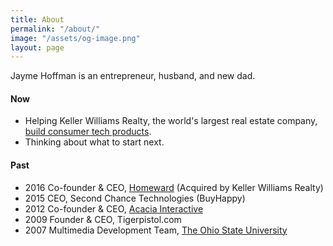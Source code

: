 ```yaml
---
title: About
permalink: "/about/"
image: "/assets/og-image.png"
layout: page
---
```


Jayme Hoffman is an entrepreneur, husband, and new dad. 

#### Now
* Helping Keller Williams Realty, the world's largest real estate company, [build consumer tech products](https://www.inman.com/2018/09/05/keller-williams-acquires-app-startup-smarteragent-to-compete-with-zillow-redfin/).
* Thinking about what to start next.


#### Past
* 2016 Co-founder & CEO, [Homeward](https://homeward.io/) (Acquired by Keller Williams Realty)
* 2015 CEO, Second Chance Technologies (BuyHappy)
* 2012 Co-founder & CEO, [Acacia Interactive](https://angel.co/acacia)
* 2009 Founder & CEO, Tigerpistol.com
* 2007 Multimedia Development Team, [The Ohio State University](https://www.osu.edu/)
